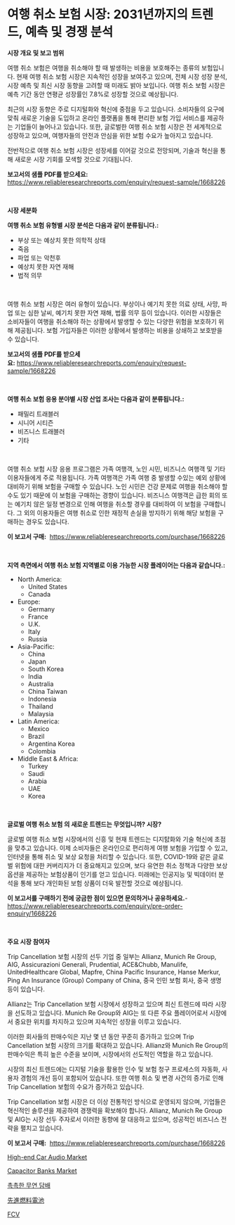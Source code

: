 <p><h1>여행 취소 보험 시장: 2031년까지의 트렌드, 예측 및 경쟁 분석</h1></p><p><strong>시장 개요 및 보고 범위</strong></p>
<p><p>여행 취소 보험은 여행을 취소해야 할 때 발생하는 비용을 보호해주는 종류의 보험입니다. 현재 여행 취소 보험 시장은 지속적인 성장을 보여주고 있으며, 전체 시장 성장 분석, 시장 예측 및 최신 시장 동향을 고려할 때 미래도 밝아 보입니다. 여행 취소 보험 시장은 예측 기간 동안 연평균 성장률인 7.8%로 성장할 것으로 예상됩니다.</p><p>최근의 시장 동향은 주로 디지털화와 혁신에 중점을 두고 있습니다. 소비자들의 요구에 맞춰 새로운 기술을 도입하고 온라인 플랫폼을 통해 편리한 보험 가입 서비스를 제공하는 기업들이 늘어나고 있습니다. 또한, 글로벌한 여행 취소 보험 시장은 전 세계적으로 성장하고 있으며, 여행자들의 안전과 안심을 위한 보험 수요가 높아지고 있습니다.</p><p>전반적으로 여행 취소 보험 시장은 성장세를 이어갈 것으로 전망되며, 기술과 혁신을 통해 새로운 시장 기회를 모색할 것으로 기대됩니다.</p></p>
<p><strong>보고서의 샘플 PDF를 받으세요:</strong> <a href="https://www.reliableresearchreports.com/enquiry/request-sample/1668226">https://www.reliableresearchreports.com/enquiry/request-sample/1668226</a></p>
<p>&nbsp;</p>
<p><strong>시장 세분화</strong></p>
<p><strong>여행 취소 보험 유형별 시장 분석은 다음과 같이 분류됩니다.:</strong></p>
<p><ul><li>부상 또는 예상치 못한 의학적 상태</li><li>죽음</li><li>파업 또는 악천후</li><li>예상치 못한 자연 재해</li><li>법적 의무</li></ul></p>
<p>&nbsp;</p>
<p><p>여행 취소 보험 시장은 여러 유형이 있습니다. 부상이나 예기치 못한 의료 상태, 사망, 파업 또는 심한 날씨, 예기치 못한 자연 재해, 법률 의무 등이 있습니다. 이러한 시장들은 소비자들이 여행을 취소해야 하는 상황에서 발생할 수 있는 다양한 위험을 보호하기 위해 제공됩니다. 보험 가입자들은 이러한 상황에서 발생하는 비용을 상쇄하고 보호받을 수 있습니다.</p></p>
<p><strong>보고서의 샘플 PDF를 받으세요:</strong>&nbsp;<a href="https://www.reliableresearchreports.com/enquiry/request-sample/1668226">https://www.reliableresearchreports.com/enquiry/request-sample/1668226</a></p>
<p>&nbsp;</p>
<p><strong> 여행 취소 보험 응용 분야별 시장 산업 조사는 다음과 같이 분류됩니다.:</strong></p>
<p><ul><li>패밀리 트래블러</li><li>시니어 시티즌</li><li>비즈니스 트래블러</li><li>기타</li></ul></p>
<p>&nbsp;</p>
<p><p>여행 취소 보험 시장 응용 프로그램은 가족 여행객, 노인 시민, 비즈니스 여행객 및 기타 이용자들에게 주로 적용됩니다. 가족 여행객은 가족 여행 중 발생할 수있는 예외 상황에 대비하기 위해 보험을 구매할 수 있습니다. 노인 시민은 건강 문제로 여행을 취소해야 할 수도 있기 때문에 이 보험을 구매하는 경향이 있습니다. 비즈니스 여행객은 급한 회의 또는 예기치 않은 일정 변경으로 인해 여행을 취소할 경우를 대비하여 이 보험을 구매합니다. 그 외의 이용자들은 여행 취소로 인한 재정적 손실을 방지하기 위해 해당 보험을 구매하는 경우도 있습니다.</p></p>
<p><strong>이 보고서 구매:</strong>&nbsp; <a href="https://www.reliableresearchreports.com/purchase/1668226">https://www.reliableresearchreports.com/purchase/1668226</a></p>
<p>&nbsp;</p>
<p><strong>지역 측면에서 여행 취소 보험 지역별로 이용 가능한 시장 플레이어는 다음과 같습니다.:</strong></p>
<p><ul>
    <li>
        North America:
        <ul>
            <li>United States</li>
            <li>Canada</li>
        </ul>
    </li>
    <li>
        Europe:
        <ul>
            <li>Germany</li>
            <li>France</li>
            <li>U.K.</li>
            <li>Italy</li>
            <li>Russia</li>
        </ul>
    </li>
    <li>
        Asia-Pacific:
        <ul>
            <li>China</li>
            <li>Japan</li>
            <li>South Korea</li>
            <li>India</li>
            <li>Australia</li>
            <li>China Taiwan</li>
            <li>Indonesia</li>
            <li>Thailand</li>
            <li>Malaysia</li>
        </ul>
    </li>
    <li>
        Latin America:
        <ul>
            <li>Mexico</li>
            <li>Brazil</li>
            <li>Argentina Korea</li>
            <li>Colombia</li>
        </ul>
    </li>
    <li>
        Middle East & Africa:
        <ul>
            <li>Turkey</li>
            <li>Saudi</li>
            <li>Arabia</li>
            <li>UAE</li>
            <li>Korea</li>
        </ul>
    </li>
    </ul></p>
<p>&nbsp;</p>
<p><strong>글로벌 여행 취소 보험 의 새로운 트렌드는 무엇입니까? 시장?</strong></p>
<p><p>글로벌 여행 취소 보험 시장에서의 신흥 및 현재 트렌드는 디지턄화와 기술 혁신에 초점을 맞추고 있습니다. 이제 소비자들은 온라인으로 편리하게 여행 보험을 가입할 수 있고, 인터넷을 통해 취소 및 보상 요청을 처리할 수 있습니다. 또한, COVID-19와 같은 글로벌 위험에 대한 커버리지가 더 중요해지고 있으며, 보다 유연한 취소 정책과 다양한 보상 옵션을 제공하는 보험상품이 인기를 얻고 있습니다. 미래에는 인공지능 및 빅데이터 분석을 통해 보다 개인화된 보험 상품이 더욱 발전할 것으로 예상됩니다.</p></p>
<p><strong>이 보고서를 구매하기 전에 궁금한 점이 있으면 문의하거나 공유하세요.</strong>- <a href="https://www.reliableresearchreports.com/enquiry/pre-order-enquiry/1668226">https://www.reliableresearchreports.com/enquiry/pre-order-enquiry/1668226</a></p>
<p>&nbsp;</p>
<p><strong>주요 시장 참여자</strong></p>
<p><p>Trip Cancellation 보험 시장의 선두 기업 중 일부는 Allianz, Munich Re Group, AIG, Assicurazioni Generali, Prudential, ACE&Chubb, Manulife, UnitedHealthcare Global, Mapfre, China Pacific Insurance, Hanse Merkur, Ping An Insurance (Group) Company of China, 중국 인민 보험 회사, 중국 생명 등이 있습니다.</p><p>Allianz는 Trip Cancellation 보험 시장에서 성장하고 있으며 최신 트렌드에 따라 시장을 선도하고 있습니다. Munich Re Group와 AIG는 또 다른 주요 플레이어로서 시장에서 중요한 위치를 차지하고 있으며 지속적인 성장을 이루고 있습니다. </p><p>이러한 회사들의 판매수익은 지난 몇 년 동안 꾸준히 증가하고 있으며 Trip Cancellation 보험 시장의 크기를 확대하고 있습니다. Allianz와 Munich Re Group의 판매수익은 특히 높은 수준을 보이며, 시장에서의 선도적인 역할을 하고 있습니다.</p><p>시장의 최신 트렌드에는 디지털 기술을 활용한 인수 및 보험 청구 프로세스의 자동화, 사용자 경험의 개선 등이 포함되어 있습니다. 또한 여행 취소 및 변경 사건의 증가로 인해 Trip Cancellation 보험의 수요가 증가하고 있습니다.</p><p>Trip Cancellation 보험 시장은 더 이상 전통적인 방식으로 운영되지 않으며, 기업들은 혁신적인 솔루션을 제공하여 경쟁력을 확보해야 합니다. Allianz, Munich Re Group 및 AIG는 시장 선두 주자로서 이러한 동향에 잘 대응하고 있으며, 성공적인 비즈니스 전략을 펼치고 있습니다.</p></p>
<p><strong>이 보고서 구매:</strong>&nbsp;&nbsp;<a href="https://www.reliableresearchreports.com/purchase/1668226">https://www.reliableresearchreports.com/purchase/1668226</a></p>
<p><p><a href="https://issuu.com/reportprime-2/docs/high-end-car-audio-market-size-2030.pptx">High-end Car Audio Market</a></p><p><a href="https://github.com/mahnoor2003/Market-Research-Report-List-3/blob/main/capacitor-banks-market.md">Capacitor Banks Market</a></p><p><a href="https://github.com/vskv4779xr1/Market-Research-Report-List-1/blob/main/868536015310.md">촉촉한 무연 담배</a></p><p><a href="https://github.com/mcbeesbxa270/Market-Research-Report-List-1/blob/main/806527716404.md">先進燃料電池</a></p><p><a href="https://github.com/ksxzwxabcuynh011/Market-Research-Report-List-1/blob/main/479790616403.md">FCV</a></p></p>
